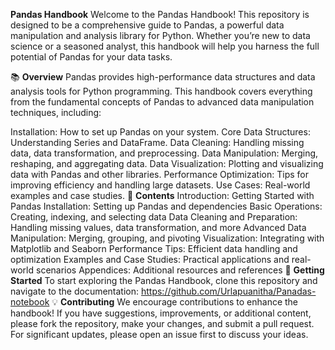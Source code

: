 **Pandas Handbook**
Welcome to the Pandas Handbook! This repository is designed to be a comprehensive guide to Pandas, a powerful data manipulation and analysis library for Python. Whether you’re new to data science or a seasoned analyst, this handbook will help you harness the full potential of Pandas for your data tasks.

📚 **Overview**
Pandas provides high-performance data structures and data analysis tools for Python programming. This handbook covers everything from the fundamental concepts of Pandas to advanced data manipulation techniques, including:

Installation: How to set up Pandas on your system.
Core Data Structures: Understanding Series and DataFrame.
Data Cleaning: Handling missing data, data transformation, and preprocessing.
Data Manipulation: Merging, reshaping, and aggregating data.
Data Visualization: Plotting and visualizing data with Pandas and other libraries.
Performance Optimization: Tips for improving efficiency and handling large datasets.
Use Cases: Real-world examples and case studies.
📖 **Contents**
Introduction: Getting Started with Pandas
Installation: Setting up Pandas and dependencies
Basic Operations: Creating, indexing, and selecting data
Data Cleaning and Preparation: Handling missing values, data transformation, and more
Advanced Data Manipulation: Merging, grouping, and pivoting
Visualization: Integrating with Matplotlib and Seaborn
Performance Tips: Efficient data handling and optimization
Examples and Case Studies: Practical applications and real-world scenarios
Appendices: Additional resources and references
🚀 **Getting Started**
To start exploring the Pandas Handbook, clone this repository and navigate to the documentation:
https://github.com/Urlapuanitha/Panadas-notebook
💡 **Contributing**
We encourage contributions to enhance the handbook! If you have suggestions, improvements, or additional content, please fork the repository, make your changes, and submit a pull request. For significant updates, please open an issue first to discuss your ideas.
